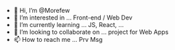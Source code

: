 - 👋 Hi, I’m @Morefew
- 👀 I’m interested in ... Front-end / Web Dev
- 🌱 I’m currently learning ... JS, React, ...
- 💞️ I’m looking to collaborate on ... project for Web Apps
- 📫 How to reach me ... Prv Msg

<!---
Morefew/Morefew is a ✨ special ✨ repository because its `README.md` (this file) appears on your GitHub profile.
You can click the Preview link to take a look at your changes.
--->

